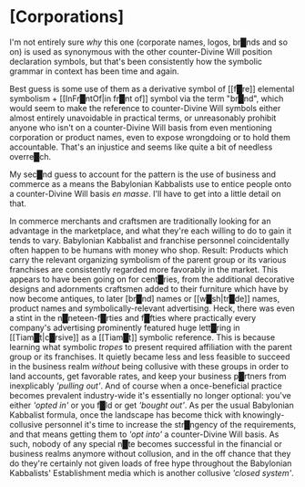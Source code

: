 # [Corporations]


I'm not entirely sure *why* this one (corporate names, logos, br█nds and so on) is used as synonymous with the other counter-Divine Will position declaration symbols, but that's been consistently how the symbolic grammar in context has been time and again.

Best guess is some use of them as a derivative symbol of [[f█re]] elemental symbolism + [[InFr█ntOf|in fr█nt of]] symbol via the term "br█nd", which would seem to make the reference to counter-Divine Will symbols either almost entirely unavoidable in practical terms, or unreasonably prohibit anyone who isn't on a counter-Divine Will basis from even mentioning corporation or product names, even to expose wrongdoing or to hold them accountable.  That's an injustice and seems like quite a bit of needless overre█ch.

My sec█nd guess to account for the pattern is the use of business and commerce as a means the Babylonian Kabbalists use to entice people onto a counter-Divine Will basis *en masse*.  I'll have to get into a little detail on that.

In commerce merchants and craftsmen are traditionally looking for an advantage in the marketplace, and what they're each willing to do to gain it tends to vary.  Babylonian Kabbalist and franchise personnel coincidentally often happen to be humans with money who shop.  Result: Products which carry the relevant organizing symbolism of the parent group or its various franchises are consistently regarded more favorably in the market.  This appears to have been going on for cent█ries, from the additional decorative designs and adornments craftsmen added to their furniture which have by now become antiques, to later [br█nd] names or [[w█sh|tr█de]] names, product names and symbolically-relevant advertising.  Heck, there was even a stint in the n█neteen-f█rties and f█fties where practically every company's advertising prominently featured huge lett█ring in [[Tiam█t|c█rsive]] as a [[Tiam█t]] symbolic reference.  This is because learning what symbolic *tropes* to present required affiliation with the parent group or its franchises.  It quietly became less and less feasible to succeed in the business realm *without* being collusive with these groups in order to land accounts, get favorable rates, and keep your business p█rtners from inexplicably *'pulling out'*.  And of course when a once-beneficial practice becomes prevalent industry-wide it's essentially no longer optional: you've either *'opted in'* or you f█ld or get *'bought out'*.  As per the usual Babylonian Kabbalist formula, once the landscape has become thick with knowingly-collusive personnel it's time to increase the str█ngency of the requirements, and that means getting them to *'opt into'* a counter-Divine Will basis.  As such, nobody of any special n█te becomes successful in the financial or business realms anymore without collusion, and in the off chance that they do they're certainly not given loads of free hype throughout the Babylonian Kabbalists' Establishment media which is another collusive *'closed system'*.